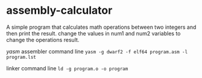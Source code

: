 # assembly-calculator

A simple program that calculates math operations between two integers and then print the result.
change the values in num1 and num2 variables to change the operations result.

*yasm* assembler command line
`yasm -g dwarf2 -f elf64 program.asm -l program.lst`

linker command line
`ld -g program.o -o program`